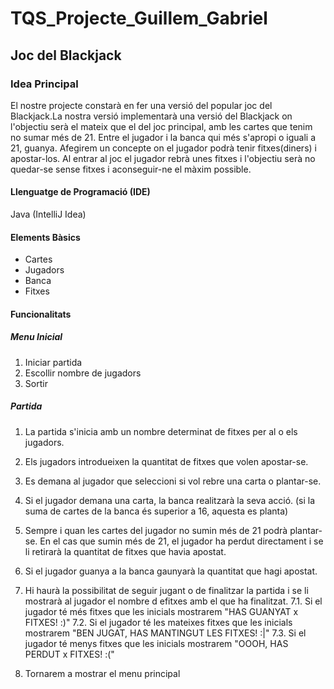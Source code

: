 # TQS_Projecte_Guillem_Gabriel
## Joc del Blackjack

### Idea Principal
El nostre projecte constarà en fer una versió del popular joc del Blackjack.La nostra versió implementarà una versió del Blackjack on l'objectiu serà el mateix que el del joc principal, amb les cartes que tenim no sumar més de 21. Entre el jugador i la banca qui més s'apropi o iguali a 21, guanya. Afegirem un concepte on el jugador podrà tenir fitxes(diners) i apostar-los. Al entrar al joc el jugador rebrà unes fitxes i l'objectiu serà no quedar-se sense fitxes i aconseguir-ne el màxim possible.

#### Llenguatge de Programació (IDE)
Java (IntelliJ Idea)

#### Elements Bàsics
- Cartes
- Jugadors
- Banca
- Fitxes

#### Funcionalitats
##### Menu Inicial
  1. Iniciar partida
  2. Escollir nombre de jugadors
  3. Sortir

##### Partida
  1. La partida s'inicia amb un nombre determinat de fitxes per al o els jugadors. 
  2. Els jugadors introdueixen la quantitat de fitxes que volen apostar-se. 
  3. Es demana al jugador que seleccioni si vol rebre una carta o plantar-se.
  4. Si el jugador demana una carta, la banca realitzarà la seva acció. (si la suma de cartes de la banca és superior a 16, aquesta es planta)
  5. Sempre i quan les cartes del jugador no sumin més de 21 podrà plantar-se. En el cas que sumin més de 21, el jugador ha perdut directament i se li retirarà la quantitat de fitxes que havia apostat.
  6. Si el jugador guanya a la banca gaunyarà la quantitat que hagi apostat.
  7. Hi haurà la possibilitat de seguir jugant o de finalitzar la partida i se li mostrarà al jugador el nombre d efitxes amb el que ha finalitzat.
    7.1. Si el jugador té més fitxes que les inicials mostrarem "HAS GUANYAT x FITXES! :)"
    7.2. Si el jugador té les mateixes fitxes que les inicials mostrarem "BEN JUGAT, HAS MANTINGUT LES FITXES! :|"
    7.3. Si el jugador té menys fitxes que les inicials mostrarem "OOOH, HAS PERDUT x FITXES! :("

  8. Tornarem a mostrar el menu principal
  

